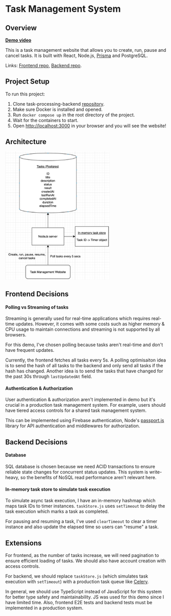 # Task Management System

## Overview

[**Demo video**](https://youtu.be/oBzRmrYNjB8)

This is a task management website that allows you to create, run, pause and cancel tasks. It is built with React, Node.js, [Prisma](https://www.prisma.io/) and PostgreSQL.

Links: [Frontend repo](https://github.com/mynamenn/task-management-ui), [Backend repo](https://github.com/mynamenn/task-processing-backend).

## Project Setup

To run this project:

1. Clone task-processing-backend [repository](https://github.com/mynamenn/task-processing-backend).
2. Make sure Docker is installed and opened.
3. Run `docker compose up` in the root directory of the project.
4. Wait for the containers to start.
5. Open [http://localhost:3000](http://localhost:3000) in your browser and you will see the website!

## Architecture

<img src="./architecture.png" height="400" alt="Architecture diagram">

## Frontend Decisions

#### Polling vs Streaming of tasks

Streaming is generally used for real-time applications which requires real-time updates. However, it comes with some costs such as higher memory & CPU usage to maintain connections and streaming is not supported by all browsers.

For this demo, I've chosen polling because tasks aren't real-time and don't have frequent updates.

Currently, the frontend fetches all tasks every 5s. A polling optimisaiton idea is to send the hash of all tasks to the backend and only send all tasks if the hash has changed. Another idea is to send the tasks that have changed for the past 30s through `lastUpdatedAt` field.

#### Authentication & Authorization

User authentication & authorization aren't implemented in demo but it's crucial in a production task management system. For example, users should have tiered access controls for a shared task management system.

This can be implemented using Firebase authentication, Node's [passport.js](https://www.passportjs.org/) library for API authentication and middlewares for authorization.

## Backend Decisions

#### Database

SQL database is chosen because we need ACID transactions to ensure reliable state changes for concurrent status updates. This system is write-heavy, so the benefits of NoSQL read performance aren't relevant here.

#### In-memory task store to simulate task execution

To simulate async task execution, I have an in-memory hashmap which maps task IDs to timer instances. `taskStore.js` uses `setTimeout` to delay the task execution which marks a task as completed.

For pausing and resuming a task, I've used `clearTimeout` to clear a timer instance and also update the elapsed time so users can "resume" a task.

## Extensions

For frontend, as the number of tasks increase, we will need pagination to ensure efficient loading of tasks. We should also have account creation with access controls.

For backend, we should replace `taskStore.js` (which simulates task execution with `setTimeout`) with a production task queue like [Celery](https://www.fullstackpython.com/celery.html).

In general, we should use TypeScript instead of JavaScript for this system for better type safety and maintainability. JS was used for this demo since I have limited time. Also, frontend E2E tests and backend tests must be implemented in a production system.
